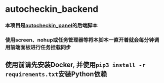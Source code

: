 # autocheckin_backend
### 本项目是[autocheckin_panel](https://github.com/pplulee/autocheckin_panel)的后端脚本
### 使用screen、nohup或任务管理器等将本脚本一直开着就会每分钟调用前端面板进行任务挂载同步
## 使用前请先安装Docker, 并使用`pip3 install -r requirements.txt`安装Python依赖
